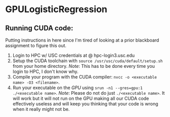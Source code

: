 # GPULogisticRegression

## Running CUDA code:
Putting instructions in here since I'm tired of looking at a prior blackboard assignment to figure this out.
1. Login to HPC w/ USC credentials at @ hpc-login3.usc.edu
2. Setup the CUDA toolchain with `source /usr/usc/cuda/default/setup.sh` from your home directory. *Note*: This has to be done every time you login to HPC, I don't know why.
3. Compile your program with the CUDA compiler: `nvcc -o <executable name> -O3 <filename>`.
4. Run your executable on the *GPU* using `srun -n1 --gres=gpu:1 ./<executable name>`. *Note*: Please do not do just `./<executable name>`. It will work but it will not run on the GPU making all our CUDA code effectively useless and will keep you thinking that your code is wrong when it really might not be.
